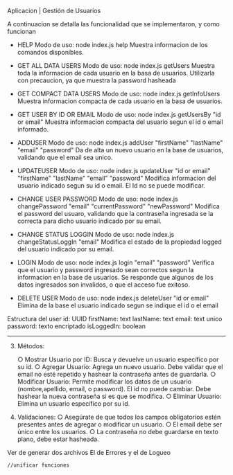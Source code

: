 Aplicacion | Gestión de Usuarios

A continuacion se detalla las funcionalidad que se implementaron, y como funcionan 

- HELP
Modo de uso: node index.js help
Muestra informacion de los comandos disponibles.

- GET ALL DATA USERS
Modo de uso: node index.js getUsers
Muestra toda la informacion de cada usuario en la basa de usuarios. Utilizarla con precaucion, ya que muestra la password hasheada

- GET COMPACT DATA USERS
Modo de uso: node index.js getInfoUsers
Muestra informacion compacta de cada usuario en la basa de usuarios. 

- GET USER BY ID OR EMAIL
Modo de uso: node index.js getUsersBy "id or email"
Muestra informacion compacta del usuario segun el id o email informado.

- ADDUSER
Modo de uso: node index.js addUser "firstName" "lastName" "email" "password"
Da de alta un nuevo usuario en la base de usuarios, validando que el email sea unico.

- UPDATEUSER
Modo de uso: node index.js updateUser "id or email" "firstName" "lastName" "email" "password"
Modifica informacion del usuario indicado segun su id o email. El Id no se puede modificar.

- CHANGE USER PASSWORD
Modo de uso: node index.js changePassword "email" "currentPassword" "newPassword"
Modifica el password del usuaro, validando que la contraseña ingresada se la correcta para dicho usuario indicado por su email.

- CHANGE STATUS LOGGIN
Modo de uso: node index.js changeStatusLoggIn "email"
Modifica el estado de la propiedad logged del usuario indicado por su email.

- LOGIN
Modo de uso: node index.js login "email" "password"
Verifica que el usuario y password ingresado sean correctos segun la informacion en la base de usuarios. Se responde que algunos de los datos ingresados son invalidos, o que el acceso fue exitoso.

- DELETE USER
Modo de uso: node index.js deleteUser "id or email"
Elimina de la base el usuario indicado segun se indique el id o el email


Estructura del user
id: UUID
firstName: text
lastName: text
email: text unico
password: texto encriptado
isLoggedIn: boolean

-----------------------------

3. Métodos:

    ○ Mostrar Usuario por ID: Busca y devuelve un usuario específico por su id.
    ○ Agregar Usuario: Agrega un nuevo usuario. Debe validar que el email no esté repetido y hashear la contraseña antes de guardarla.
    ○ Modificar Usuario: Permite modificar los datos de un usuario (nombre,apellido, email, o password). El id no puede cambiar. Debe hashear la nueva contraseña si es que se modifica.
    ○ Eliminar Usuario: Elimina un usuario específico por su id.

4. Validaciones:
    ○ Asegúrate de que todos los campos obligatorios estén presentes antes de agregar o modificar un usuario.
    ○ El email debe ser único entre los usuarios.
    ○ La contraseña no debe guardarse en texto plano, debe estar hasheada.

Ver de generar dos archivos
El de Errores y el de Logueo

    //unificar funciones